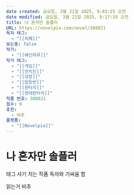 ```yaml
---
date created: 금요일, 3월 21일 2025, 9:03:25 오전
date modified: 금요일, 3월 21일 2025, 9:17:19 오전
title: 나 혼자만 솔플러
URL: https://novelpia.com/novel/308821
독자 태그:
  - "[[피폐]]"
보는중: false
작가:
  - "[[예신하루]]"
작가 태그:
  - "[[게임]]"
  - "[[먼치킨]]"
  - "[[성장]]"
  - "[[탑등반]]"
  - "[[판타지]]"
  - "[[현대판타지]]"
작품 번호: 308821
점수: 0
추천:
  - 비추
플랫폼:
  - "[[Novelpia]]"
---
```


# 나 혼자만 솔플러

태그 사기 치는 작품
독자와 기싸움 함

읽는거 비추

